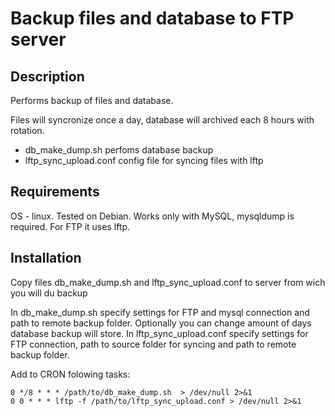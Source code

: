 # Backup files and database to FTP server

## Description

Performs backup of files and database.

Files will syncronize once a day, database will archived each 8 hours with rotation.

- db_make_dump.sh perfoms database backup
- lftp_sync_upload.conf config file for syncing files with lftp

## Requirements

OS - linux. Tested on Debian.
Works only with MySQL, mysqldump is required.
For FTP it uses lftp.

## Installation

Copy files db_make_dump.sh and lftp_sync_upload.conf to server from wich you will du backup

In db_make_dump.sh specify settings for FTP and mysql connection and path to remote backup folder.
Optionally you can change amount of days database backup will store.
In lftp_sync_upload.conf specify settings for FTP connection, path to source folder for syncing and path to remote backup folder.

Add to CRON folowing tasks:

    0 */8 * * * /path/to/db_make_dump.sh  > /dev/null 2>&1
    0 0 * * * lftp -f /path/to/lftp_sync_upload.conf > /dev/null 2>&1
